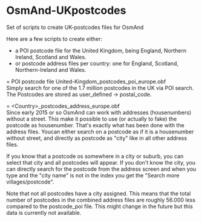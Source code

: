 # OsmAnd-UKpostcodes
Set of scripts to create UK-postcodes files for OsmAnd

Here are a few scripts to create either:
- a POI postcode file for the United Kingdom, being England, Northern Ireland, Scotland and Wales.
- or postcode address files per country: one for England, Scotland, Northern-Ireland and Wales.
 
= POI postcode file United-Kingdom_postcodes_poi_europe.obf<br>
Simply search for one of the 1.7 million postcodes in the UK via POI search.
The Postcodes are stored as user_defined -> postal_code.


= \<Country\>_postcodes_address_europe.obf<br>
Since early 2015 or so OsmAnd can work with addresses (housenumbers) without a street. This make it possible to use (or actually to fake) the postcode as housenumber. That's exactly what has been done with the address files. Youcan either search on a postcode as if it is a housenumber without street, and directly as postcode as "city" like in all other address files.

If you know that a postcode os somewhere in a city or suburb, you can select that city and all postcodes will appear. If you don't know the city, you can directly search for the postcode from the address screen and when you type and the "city name" is not in the index you get the "Search more villages/postcode".

Note that not all postcodes have a city assigned. This means that the total number of postcodes in the combined address files are roughly 56.000 less compared to the postcode_poi file. This might change in the future but this data is currently not available.

